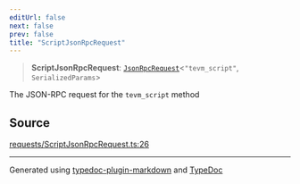 ```yaml
---
editUrl: false
next: false
prev: false
title: "ScriptJsonRpcRequest"
---
```


> **ScriptJsonRpcRequest**: [`JsonRpcRequest`](/generated/tevm/jsonrpc/type-aliases/jsonrpcrequest/)\<`"tevm_script"`, `SerializedParams`\>

The JSON-RPC request for the `tevm_script` method

## Source

[requests/ScriptJsonRpcRequest.ts:26](https://github.com/evmts/tevm-monorepo/blob/main/packages/procedures-spec/src/requests/ScriptJsonRpcRequest.ts#L26)

***
Generated using [typedoc-plugin-markdown](https://www.npmjs.com/package/typedoc-plugin-markdown) and [TypeDoc](https://typedoc.org/)

